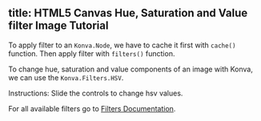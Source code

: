 title: HTML5 Canvas Hue, Saturation and Value filter Image Tutorial
---

To apply filter to an `Konva.Node`, we have to cache it first with `cache()` function. Then apply filter with `filters()` function.

To change hue, saturation and value components of an image with Konva, we can use the `Konva.Filters.HSV`.

Instructions: Slide the controls to change hsv values.

For all available filters go to [Filters Documentation](/api/Konva.Filters.html).

<!-- {% iframe /downloads/code/filters/HSV.html %} -->

<!-- {% include_code Konva Hue, Saturation and Value Image Demo filters/HSV.html %} -->
